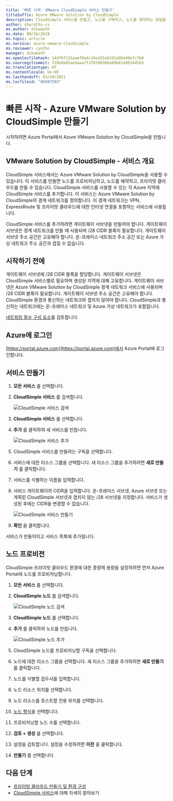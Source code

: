 ```yaml
---
title: '빠른 시작: VMware CloudSimple 서비스 만들기'
titleSuffix: Azure VMware Solution by CloudSimple
description: CloudSimple 서비스를 만들고, 노드를 구매하고, 노드를 예약하는 방법을 알아봅니다.
author: sharaths-cs
ms.author: dikamath
ms.date: 08/16/2019
ms.topic: article
ms.service: azure-vmware-cloudsimple
ms.reviewer: cynthn
manager: dikamath
ms.openlocfilehash: 14df0f131aaef8a4c24e2d1eb242a9b440e7c7b0
ms.sourcegitcommit: f28ebb95ae9aaaff3f87d8388a09b41e0b3445b5
ms.translationtype: HT
ms.contentlocale: ko-KR
ms.lasthandoff: 03/29/2021
ms.locfileid: "86507593"
---
```

# <a name="quickstart---create-azure-vmware-solution-by-cloudsimple-service"></a>빠른 시작 - Azure VMware Solution by CloudSimple 만들기

시작하려면 Azure Portal에서 Azure VMware Solution by CloudSimple을 만듭니다.

## <a name="vmware-solution-by-cloudsimple---service-overview"></a>VMware Solution by CloudSimple - 서비스 개요

CloudSimple 서비스에서는 Azure VMware Solution by CloudSimple을 사용할 수 있습니다.  이 서비스를 만들면 노드를 프로비저닝하고, 노드를 예약하고, 프라이빗 클라우드를 만들 수 있습니다.  CloudSimple 서비스를 사용할 수 있는 각 Azure 지역에 CloudSimple 서비스를 추가합니다.  이 서비스는 Azure VMware Solution by CloudSimple의 경계 네트워크를 정의합니다.  이 경계 네트워크는 VPN, ExpressRoute 및 프라이빗 클라우드에 대한 인터넷 연결을 포함하는 서비스에 사용됩니다.

CloudSimple 서비스를 추가하려면 게이트웨이 서브넷을 만들어야 합니다. 게이트웨이 서브넷은 경계 네트워크를 만들 때 사용되며 /28 CIDR 블록이 필요합니다. 게이트웨이 서브넷 주소 공간은 고유해야 합니다. 온-프레미스 네트워크 주소 공간 또는 Azure 가상 네트워크 주소 공간과 겹칠 수 없습니다.

## <a name="before-you-begin"></a>시작하기 전에

게이트웨이 서브넷에 /28 CIDR 블록을 할당합니다.  게이트웨이 서브넷은 CloudSimple 서비스별로 필요하며 생성된 지역에 대해 고유합니다. 게이트웨이 서브넷은 Azure VMware Solution by CloudSimple 경계 네트워크 서비스에 사용되며 /28 CIDR 블록이 필요합니다. 게이트웨이 서브넷 주소 공간은 고유해야 합니다. CloudSimple 환경과 통신하는 네트워크와 겹치지 않아야 합니다.  CloudSimple과 통신하는 네트워크에는 온-프레미스 네트워크 및 Azure 가상 네트워크가 포함됩니다.

[네트워킹 필수 구성 요소](cloudsimple-network-checklist.md)를 검토합니다. 

## <a name="sign-in-to-azure"></a>Azure에 로그인

[https://portal.azure.com](https://portal.azure.com)에서 Azure Portal에 로그인합니다.

## <a name="create-the-service"></a>서비스 만들기

1. **모든 서비스** 를 선택합니다.
2. **CloudSimple 서비스** 를 검색합니다.

    ![CloudSimple 서비스 검색](media/create-cloudsimple-service-search.png)

3. **CloudSimple 서비스** 를 선택합니다.
4. **추가** 를 클릭하여 새 서비스를 만듭니다.

    ![CloudSimple 서비스 추가](media/create-cloudsimple-service-add.png)

5. CloudSimple 서비스를 만들려는 구독을 선택합니다.
6. 서비스에 대한 리소스 그룹을 선택합니다. 새 리소스 그룹을 추가하려면 **새로 만들기** 를 클릭합니다.
7. 서비스를 식별하는 이름을 입력합니다.
8. 서비스 게이트웨이의 CIDR을 입력합니다. 온-프레미스 서브넷, Azure 서브넷 또는 계획된 CloudSimple 서브넷과 겹치지 않는 /28 서브넷을 지정합니다. 서비스가 생성된 후에는 CIDR을 변경할 수 없습니다.

    ![CloudSimple 서비스 만들기](media/create-cloudsimple-service.png)

9. **확인** 을 클릭합니다.

서비스가 만들어지고 서비스 목록에 추가됩니다.

## <a name="provision-nodes"></a>노드 프로비전

CloudSimple 프라이빗 클라우드 환경에 대한 종량제 용량을 설정하려면 먼저 Azure Portal에 노드를 프로비저닝합니다.

1. **모든 서비스** 를 선택합니다.
2. **CloudSimple 노드** 를 검색합니다.

    ![CloudSimple 노드 검색](media/create-cloudsimple-node-search.png)

3. **CloudSimple 노드** 를 선택합니다.
4. **추가** 를 클릭하여 노드를 만듭니다.

    ![CloudSimple 노드 추가](media/create-cloudsimple-node-add.png)

5. CloudSimple 노드를 프로비저닝할 구독을 선택합니다.
6. 노드에 대한 리소스 그룹을 선택합니다. 새 리소스 그룹을 추가하려면 **새로 만들기** 를 클릭합니다.
7. 노드를 식별할 접두사를 입력합니다.
8. 노드 리소스 위치를 선택합니다.
9. 노드 리소스를 호스트할 전용 위치를 선택합니다.
10. [노드 형식](cloudsimple-node.md)을 선택합니다.
11. 프로비저닝할 노드 수를 선택합니다.
12. **검토 + 생성** 를 선택합니다.
13. 설정을 검토합니다. 설정을 수정하려면 **이전** 을 클릭합니다.
14. **만들기** 를 선택합니다.

## <a name="next-steps"></a>다음 단계

* [프라이빗 클라우드 만들기 및 환경 구성](quickstart-create-private-cloud.md)
* [CloudSimple 서비스](./cloudsimple-service.md)에 대해 자세히 알아보기

